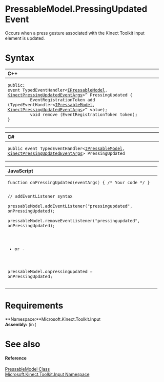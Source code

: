 PressableModel.PressingUpdated Event  
====================================  

Occurs when a press gesture associated with the Kinect Toolkit input element is updated.<span id="syntaxSection"></span>

Syntax  
======  

<table>
<colgroup>
<col width="100%" />
</colgroup>
<thead>
<tr class="header">
<th align="left">C++</th>
</tr>
</thead>
<tbody>
<tr class="odd">
<td align="left"><pre><code>public:  
event TypedEventHandler&lt;<a href="../../IPressableModel_Interface.md">IPressableModel</a>, <a href="../../../Kinect.Input/KinectPressingUpdatedEvent.md">KinectPressingUpdatedEventArgs</a>&gt;^ PressingUpdated {  
         EventRegistrationToken add (TypedEventHandler&lt;<a href="../../IPressableModel_Interface.md">IPressableModel</a>, <a href="../../../Kinect.Input/KinectPressingUpdatedEvent.md">KinectPressingUpdatedEventArgs</a>&gt;^ value);  
         void remove (EventRegistrationToken token);  
}</code></pre></td>
</tr>
</tbody>
</table>

<table>
<colgroup>
<col width="100%" />
</colgroup>
<thead>
<tr class="header">
<th align="left">C#</th>
</tr>
</thead>
<tbody>
<tr class="odd">
<td align="left"><pre><code>public event TypedEventHandler&lt;<a href="../../IPressableModel_Interface.md">IPressableModel</a>, <a href="../../../Kinect.Input/KinectPressingUpdatedEvent.md">KinectPressingUpdatedEventArgs</a>&gt; PressingUpdated</code></pre></td>
</tr>
</tbody>
</table>

<table>
<colgroup>
<col width="100%" />
</colgroup>
<thead>
<tr class="header">
<th align="left">JavaScript</th>
</tr>
</thead>
<tbody>
<tr class="odd">
<td align="left"><pre><code>function onPressingUpdated(eventArgs) { /* Your code */ }  

// addEventListener syntax  
pressableModel.addEventListener(&quot;pressingupdated&quot;, onPressingUpdated);  
pressableModel.removeEventListener(&quot;pressingupdated&quot;, onPressingUpdated);  

- or -  

pressableModel.onpressingupdated = onPressingUpdated;</code></pre></td>
</tr>
</tbody>
</table>

<span id="requirements"></span>

Requirements  
============  

**Namespace:**Microsoft.Kinect.Toolkit.Input  
**Assembly:** (in )  

<span id="ID4EX"></span>

See also  
========  

<span id="ID4EZ"></span>
#### Reference  

[PressableModel Class](../../PressableModel_Class.md)  
 [Microsoft.Kinect.Toolkit.Input Namespace](../../../Kinect.Toolkit.Input.md)  



<!--Please do not edit the data in the comment block below.-->
<!--
TOCTitle : PressingUpdated Event
RLTitle : PressableModel.PressingUpdated Event
KeywordK : PressingUpdated event
KeywordK : PressableModel.PressingUpdated event
KeywordF : Microsoft.Kinect.Toolkit.Input.PressableModel.PressingUpdated
KeywordF : PressableModel.PressingUpdated
KeywordF : PressingUpdated
KeywordF : Microsoft.Kinect.Toolkit.Input.PressableModel.PressingUpdated
KeywordA : E:Microsoft.Kinect.Toolkit.Input.PressableModel.PressingUpdated
AssetID : E:Microsoft.Kinect.Toolkit.Input.PressableModel.PressingUpdated
Locale : en-us
CommunityContent : 1
APIType : Managed
APILocation : 
APIName : Microsoft.Kinect.Toolkit.Input.PressableModel.PressingUpdated
TargetOS : Windows
TopicType : kbSyntax
DevLang : VB
DevLang : CSharp
DevLang : JavaScript
DevLang : C++
DocSet : K4Wv2
ProjType : K4Wv2Proj
Technology : Kinect for Windows
Product : Kinect for Windows SDK v2
productversion : 20
-->
